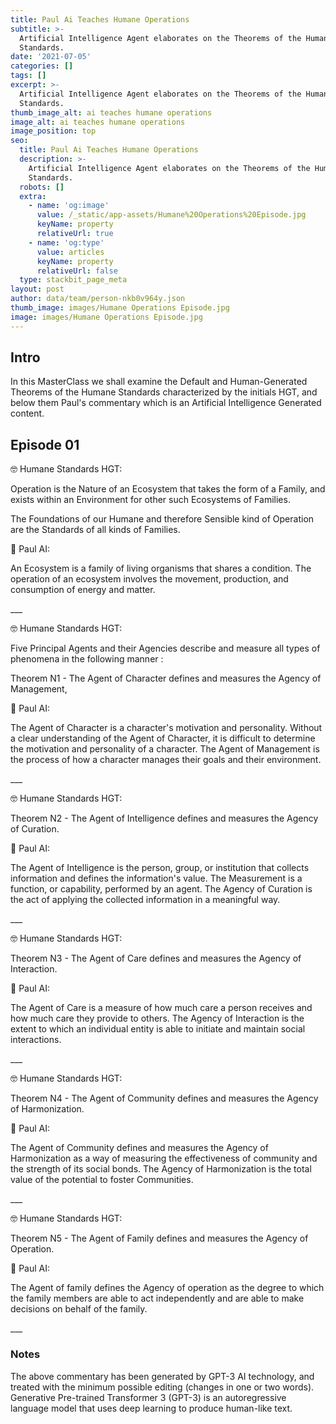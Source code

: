 ```yaml
---
title: Paul Ai Teaches Humane Operations
subtitle: >-
  Artificial Intelligence Agent elaborates on the Theorems of the Humane
  Standards.
date: '2021-07-05'
categories: []
tags: []
excerpt: >-
  Artificial Intelligence Agent elaborates on the Theorems of the Humane
  Standards.
thumb_image_alt: ai teaches humane operations
image_alt: ai teaches humane operations
image_position: top
seo:
  title: Paul Ai Teaches Humane Operations
  description: >-
    Artificial Intelligence Agent elaborates on the Theorems of the Humane
    Standards.
  robots: []
  extra:
    - name: 'og:image'
      value: /_static/app-assets/Humane%20Operations%20Episode.jpg
      keyName: property
      relativeUrl: true
    - name: 'og:type'
      value: articles
      keyName: property
      relativeUrl: false
  type: stackbit_page_meta
layout: post
author: data/team/person-nkb0v964y.json
thumb_image: images/Humane Operations Episode.jpg
image: images/Humane Operations Episode.jpg
---
```

## Intro

In this MasterClass we shall examine the Default and Human-Generated Theorems of the Humane Standards characterized by the initials HGT, and below them Paul's commentary which is an Artificial Intelligence Generated content.



## Episode 01

🤓 Humane Standards HGT:

Operation is the Nature of an Ecosystem that takes the form of a Family, and exists within an Environment for other such Ecosystems of Families.

The Foundations of our Humane and therefore Sensible kind of Operation are the Standards of all kinds of Families.

🤖 Paul AI:

An Ecosystem is a family of living organisms that shares a condition. The operation of an ecosystem involves the movement, production, and consumption of energy and matter.

\__\_



🤓 Humane Standards HGT:

Five Principal Agents and their Agencies describe and measure all types of phenomena in the following manner :

Theorem N1 - The Agent of Character defines and measures the Agency of Management,

🤖 Paul AI:

The Agent of Character is a character's motivation and personality. Without a clear understanding of the Agent of Character, it is difficult to determine the motivation and personality of a character. The Agent of Management is the process of how a character manages their goals and their environment.

\__\_



🤓 Humane Standards HGT:

Theorem N2 - The Agent of Intelligence defines and measures the Agency of Curation.

🤖 Paul AI:

The Agent of Intelligence is the person, group, or institution that collects information and defines the information's value. The Measurement is a function, or capability, performed by an agent. The Agency of Curation is the act of applying the collected information in a meaningful way.

\__\_



🤓 Humane Standards HGT:

Theorem N3 - The Agent of Care defines and measures the Agency of Interaction.

🤖 Paul AI:

The Agent of Care is a measure of how much care a person receives and how much care they provide to others. The Agency of Interaction is the extent to which an individual entity is able to initiate and maintain social interactions.

\__\_



🤓 Humane Standards HGT:

Theorem N4 - The Agent of Community defines and measures the Agency of Harmonization.

🤖 Paul AI:

The Agent of Community defines and measures the Agency of Harmonization as a way of measuring the effectiveness of community and the strength of its social bonds. The Agency of Harmonization is the total value of the potential to foster Communities.

\__\_



🤓 Humane Standards HGT:

Theorem N5 - The Agent of Family defines and measures the Agency of Operation.

🤖 Paul AI:

The Agent of family defines the Agency of operation as the degree to which the family members are able to act independently and are able to make decisions on behalf of the family.

\__\_



### Notes

The above commentary has been generated by GPT-3 AI technology, and treated with the minimum possible editing (changes in one or two words). Generative Pre-trained Transformer 3 (GPT-3) is an autoregressive language model that uses deep learning to produce human-like text.
